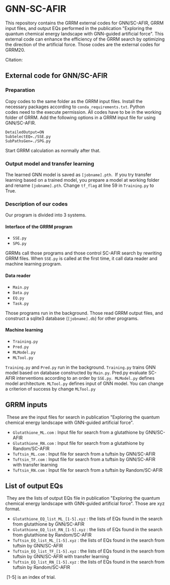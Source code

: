 # GNN-SC-AFIR

This repository contains the GRRM external codes for GNN/SC-AFIR, GRRM input files, and output EQs performed in the publication "Exploring the quantum chemical energy landscape with GNN-guided artificial force". This external code can enhance the efficiency of the GRRM search by optimizing the direction of the artificial force. Those codes are the external codes for GRRM20.

Citation: 

## External code for GNN/SC-AFIR

### Preparation

Copy codes to the same folder as the GRRM input files. Install the necessary packages according to `conda_requirements.txt`. Python codes need to the execute permission. All codes have to be in the working folder of GRRM. Add the following options in a GRRM input file for using GNN/SC-AFIR.

```
DetailedOutput=ON
SubSelectEQ=./SSE.py
SubPathsGen=./SPG.py
```

Start GRRM calculation as normally after that.

### Output model and transfer learning

The learned GNN model is saved as `[jobname].pth`. 
If you try transfer learning based on a trained model, you prepare a model at working folder and rename `[jobname].pth`. Change `tf_flag` at line 59 in `Training.py` to True.

### Description of our codes

Our program is divided into 3 systems.

#### Interface of the GRRM program

* `SSE.py`
* `SPG.py`

GRRMs call those programs and those control SC-AFIR search by rewriting GRRM files. When `SSE.py` is called at the first time, it call data reader and machine learning program.

#### Data reader

* `Main.py`
* `Data.py`
* `EQ.py`
* `Task.py`

Those programs run in the background. Those read GRRM output files, and construct a sqlite3 database (`[jobname].db`) for other programs.

#### Machine learning

* `Training.py`
* `Pred.py`
* `MLModel.py`
* `MLTool.py`

`Training.py` and `Pred.py` run in the background. `Training.py` trains GNN model based on database constructed by `Main.py`. Pred.py evaluate SC-AFIR interventions according to an order by `SSE.py`. 
`MLModel.py` defines model architecture. `MLTool.py` defines input of GNN model. You can change a criterion of success by change `MLTool.py`

## GRRM inputs

 These are the input files for search in publication "Exploring the quantum chemical energy landscape with GNN-guided artificial force".

* `Glutathione_ML.com` : Input file for search from a glutathione by GNN/SC-AFIR
* `Glutathione_RN.com` : Input file for search from a glutathione by Random/SC-AFIR
* `Tuftsin_ML.com` : Input file for search from a tuftsin by GNN/SC-AFIR
* `Tuftsin_TF.com` : Input file for search from a tuftsin by GNN/SC-AFIR with transfer learning
* `Tuftsin_RN.com` : Input file for search from a tuftsin by Random/SC-AFIR

## List of output EQs

 They are the lists of output EQs file in publication "Exploring the quantum chemical energy landscape with GNN-guided artificial force". Those are xyz format.

* `Glutathione_EQ_list_ML_[1-5].xyz` : the lists of EQs found in the search from glutathione by GNN/SC-AFIR
* `Glutathione_EQ_list_RN_[1-5].xyz` : the lists of EQs found in the search from glutathione by Random/SC-AFIR
* `Tuftsin_EQ_list_ML_[1-5].xyz` : the lists of EQs found in the search from tuftsin by GNN/SC-AFIR
* `Tuftsin_EQ_list_TF_[1-5].xyz` : the lists of EQs found in the search from tuftsin by GNN/SC-AFIR with transfer learning
* `Tuftsin_EQ_list_RN_[1-5].xyz` : the lists of EQs found in the search from tuftsin by Random/SC-AFIR
 

 [1-5] is an index of trial.
